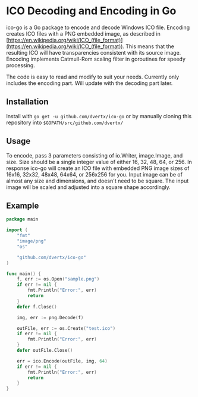 # ICO Decoding and Encoding in Go

ico-go is a Go package to encode and decode Windows ICO file. Encoding creates ICO files with a PNG embedded image, as described in [https://en.wikipedia.org/wiki/ICO_(file_format)](https://en.wikipedia.org/wiki/ICO_(file_format)). This means that the resulting ICO will have transparencies 
consistent with its source image. Encoding implements Catmull-Rom scaling filter in goroutines for speedy processing.

The code is easy to read and modify to suit your needs. Currently only includes the encoding part. Will update with the decoding part later.

## Installation

Install with `go get -u github.com/dvertx/ico-go` or by manually cloning this repository into `$GOPATH/src/github.com/dvertx/`

## Usage

To encode, pass 3 parameters consisting of io.Writer, image.Image, and size. Size should be a single integer value of either 16, 32, 48, 64, or 256. In response ico-go will create an ICO file with embedded PNG image sizes of 16x16, 32x32, 48x48, 64x64, or 256x256 for you. Input image can be of almost any size and dimensions, and doesn't need to be square. The input image will be scaled and adjusted into a square shape accordingly.

## Example

```go
package main

import (
	"fmt"
	"image/png"
	"os"

	"github.com/dvertx/ico-go"
)

func main() {
	f, err := os.Open("sample.png")
	if err != nil {
		fmt.Println("Error:", err)
		return
	}
	defer f.Close()

	img, err := png.Decode(f)

	outFile, err := os.Create("test.ico")
	if err != nil {
		fmt.Println("Error:", err)
	}
	defer outFile.Close()

	err = ico.Encode(outFile, img, 64)
	if err != nil {
		fmt.Println("Error:", err)
		return
	}
}
```
